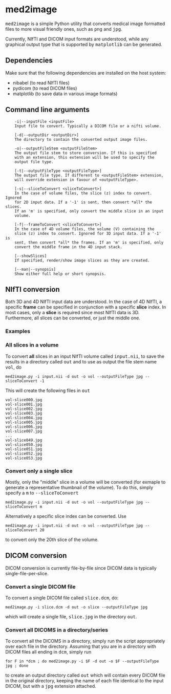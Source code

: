 # med2image
<tt>med2image</tt> is a simple Python utility that converts medical image formatted files to more visual friendly ones, such as <tt>png</tt> and <tt>jpg</tt>.

Currently, NIfTI and DICOM input formats are understood, while any graphical output type that is supported by <tt>matplotlib</tt> can be generated.

## Dependencies
Make sure that the following dependencies are installed on the host system:

* nibabel (to read NIfTI files)
* pydicom (to read DICOM files)
* matplotlib (to save data in various image formats)

## Command line arguments

        -i|--inputFile <inputFile>
        Input file to convert. Typically a DICOM file or a nifti volume.

        [-d|--outputDir <outputDir>]
        The directory to contain the converted output image files.

        -o|--outputFileStem <outputFileStem>
        The output file stem to store conversion. If this is specified
        with an extension, this extension will be used to specify the
        output file type.

        [-t|--outputFileType <outputFileType>]
        The output file type. If different to <outputFileStem> extension,
        will override extension in favour of <outputFileType>.

        [-s|--sliceToConvert <sliceToConvert>]
        In the case of volume files, the slice (z) index to convert. Ignored
        for 2D input data. If a '-1' is sent, then convert *all* the slices.
        If an 'm' is specified, only convert the middle slice in an input
        volume.
        
        [-f|--frameToConvert <sliceToConvert>]
        In the case of 4D volume files, the volume (V) containing the
        slice (z) index to convert. Ignored for 3D input data. If a '-1' is 
        sent, then convert *all* the frames. If an 'm' is specified, only 
        convert the middle frame in the 4D input stack.

        [--showSlices]
        If specified, render/show image slices as they are created.

        [--man|--synopsis]
        Show either full help or short synopsis.

## NIfTI conversion 
Both 3D and 4D NIfTI input data are understood. In the case of 4D NIfTI, a specific <b>frame</b> can be specified in conjunction with a specific <b>slice</b> index. In most cases, only a <b>slice</b> is required since most NIfTI data is 3D. Furthermore, all slices can be converted, or just the middle one.

### Examples
### All slices in a volume
To convert <b>all</b> slices in an input NIfTI volume called <tt>input.nii</tt>, to save the results in a directory called <tt>out</tt> and to use as output the file stem name <tt>vol</tt>, do

 ```med2image.py -i input.nii -d out -o vol --outputFileType jpg --sliceToConvert -1```

This will create the following files in <tt>out</tt>

```
vol-slice000.jpg
vol-slice001.jpg
vol-slice002.jpg
vol-slice003.jpg
vol-slice004.jpg
vol-slice005.jpg
vol-slice006.jpg
vol-slice007.jpg
...
vol-slice049.jpg
vol-slice050.jpg
vol-slice051.jpg
vol-slice052.jpg
vol-slice053.jpg
```

### Convert only a single slice
Mostly, only the "middle" slice in a volume will be converted (for exmaple to generate a representative thumbnail of the volume). To do this, simply specify a <tt>m</tt> to <tt>--sliceToConvert</tt>

 ```med2image.py -i input.nii -d out -o vol --outputFileType jpg --sliceToConvert m```

Alternatively a specific slice index can be converted. Use

 ```med2image.py -i input.nii -d out -o vol --outputFileType jpg --sliceToConvert 20```

to convert only the 20th slice of the volume.

## DICOM conversion
DICOM conversion is currently file-by-file since DICOM data is typically single-file-per-slice. 

### Convert a single DICOM file
To convert a single DICOM file called <tt>slice.dcm</tt>, do:

```med2image.py -i slice.dcm -d out -o slice --outputFileType jpg```

which will create a single file, <tt>slice.jpg</tt> in the directory <tt>out</tt>.

### Convert all DICOMS in a directory/series
To convert all the DICOMS in a directory, simply run the script appropriately over each file in the directory. Assuming that you are in a directory with DICOM files all ending in <tt>dcm</tt>, simply run

```for F in *dcm ; do med2image.py -i $F -d out -o $F --outputFileType jpg ; done```

to create an output directory called <tt>out</tt> which will contain every DICOM file in the original directory, keeping the name of each file identical to the input DICOM, but with a <tt>jpg</tt> extension attached.

